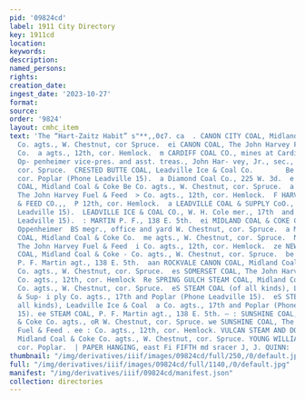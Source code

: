 ```yaml
---
pid: '09824cd'
label: 1911 City Directory
key: 1911cd
location: 
keywords: 
description: 
named_persons: 
rights: 
creation_date: 
ingest_date: '2023-10-27'
format: 
source: 
order: '9824'
layout: cmhc_item
text: 'The “Hart-Zaitz Habit” s"**,,0¢7. ca  . CANON CITY COAL, Midland Coal & Coke
  Co. agts., W. Chestnut, cor Spruce.  ei CANON COAL, The John Harvey Fuel & Feed
  Co.  a agts., 12th, cor. Hemlock.  m CARDIFF COAL CO., mines at Cardiff, Charles
  Op- penheimer vice-pres. and asst. treas., John Har- vey, Jr., sec., office W. Chestnut,
  cor. Spruce.  CRESTED BUTTE COAL, Leadville Ice & Coal Co.        Be agts., 17th,
  cor. Poplar (Phone Leadville 15).  a Diamond Coal Co., 225 W. 3d.  e DIAMOND DOMESTIC
  COAL, Midland Coal & Coke Be Co. agts., W. Chestnut, cor. Spruce.  a GUNNISON COAL,
  The John Harvey Fuel & Feed  > Co. agts., 12th, cor. Hemlock.  F HARVEY JOHN FUEL
  & FEED CO.,,  P 12th, cor. Hemlock.  a LEADVILLE COAL & SUPPLY CoO., 17th and Poplar  (Phone
  Leadville 15).  LEADVILLE ICE & COAL CO., W. H. Cole mer., 17th  and Poplar (Phone
  Leadville 15).  : MARTIN P. F., 138 E. 5th.  ei MIDLAND COAL & COKE CO., Charles
  Oppenheimer  BS megr., office and yard W. Chestnut, cor. Spruce.  a MIDLAND STEAM
  COAL, Midland Coal & Coke Co.  me agts., W. Chestnut, cor. Spruce.  NEWCASTLE COAL,
  The John Harvey Fuel & Feed  i Co. agts., 12th, cor. Hemlock.  ze NEWCASTLE STEAM
  COAL, Midland Coal & Coke - Co. agts., W. Chestnut, cor. Spruce.  be PALISADE COAL,
  P. F. Martin agt., 138 E. 5th.  aan ROCKVALE CANON COAL, Midland Coal & Coke  ;
  Co. agts., W. Chestnut, cor. Spruce.  es SOMERSET COAL, The John Harvey Fuel & Feed  i
  Co. agts., 12th, cor. Hemlock  Re SPRING GULCH STEAM COAL, Midland Coal &  a Coke
  Co. agts., W. Chestnut, cor. Spruce.  eS STEAM COAL (of all kinds), Leadville Coal
  & Sup- i ply Co. agts., 17th and Poplar (Phone Leadville 15).  eS STEAM COAL (of
  all kinds), Leadville Ice & Coal  a Co. agts., 17th and Poplar (Phone Leadville
  15). ee STEAM COAL, P. F. Martin agt., 138 E. 5th. — : SUNSHINE COAL, Midland Coal
  & Coke Co. agts., oR W. Chestnut, cor. Spruce. we SUNSHINE COAL, The John Harvey
  Fuel & Feed . ee : Co. agts., 12th, cor. Hemlock. VULCAN STEAM AND DOMESTIC COAL,
  Midland Coal & Coke Co. agts., W. Chestnut, cor. Spruce. YOUNG WILLIAM A.,, 12th,
  cor. Poplar.  | PAPER HANGING, east Fi FIFTH md sracer J, J. QUINN:       '
thumbnail: "/img/derivatives/iiif/images/09824cd/full/250,/0/default.jpg"
full: "/img/derivatives/iiif/images/09824cd/full/1140,/0/default.jpg"
manifest: "/img/derivatives/iiif/09824cd/manifest.json"
collection: directories
---
```

